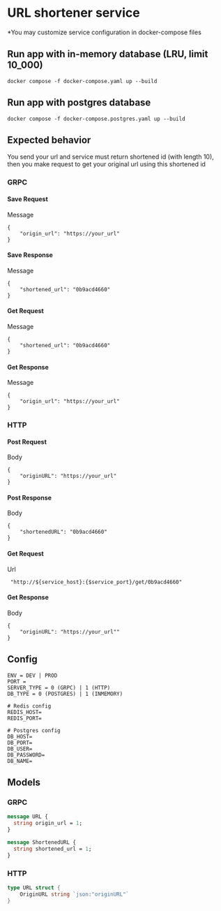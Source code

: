 # URL shortener service

*You may customize service configuration in docker-compose files

## Run app with in-memory database (LRU, limit 10_000)

    docker compose -f docker-compose.yaml up --build

## Run app with postgres database

    docker compose -f docker-compose.postgres.yaml up --build

## Expected behavior

You send your url and service must return shortened id (with length 10),
then you make request to get your original url using this shortened id 

### GRPC

#### Save Request
Message

    {
        "origin_url": "https://your_url"
    }

#### Save Response
Message

    {
        "shortened_url": "0b9acd4660"
    }

#### Get Request
Message


    {
        "shortened_url": "0b9acd4660"
    }

#### Get Response
Message

    {
        "origin_url": "https://your_url"
    }

### HTTP

#### Post Request
Body

    {
        "originURL": "https://your_url"
    }

#### Post Response
Body

    {
        "shortenedURL": "0b9acd4660"
    }

#### Get Request
Url

     "http://${service_host}:{$service_port}/get/0b9acd4660"

#### Get Response
Body

    {
        "originURL": "https://your_url""
    }

## Config

```.env
ENV = DEV | PROD
PORT = 
SERVER_TYPE = 0 (GRPC) | 1 (HTTP)
DB_TYPE = 0 (POSTGRES) | 1 (INMEMORY)

# Redis config
REDIS_HOST=
REDIS_PORT=

# Postgres config
DB_HOST=
DB_PORT=
DB_USER=
DB_PASSWORD=
DB_NAME=
```

## Models

### GRPC

```protobuf
message URL {
  string origin_url = 1;
}

message ShortenedURL {
  string shortened_url = 1;
}
```

### HTTP

```go
type URL struct {
	OriginURL string `json:"originURL"`
}
```